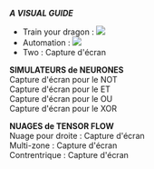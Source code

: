 ***A VISUAL GUIDE***  
- Train your dragon : ![](https://imgur.com/aCFKXM4.png)  
- Automation : ![](https://imgur.com/JG6bGQh.png)
- Two : Capture d'écran  

**SIMULATEURS de NEURONES**  
Capture d'écran  pour le NOT  
Capture d'écran pour le ET  
Capture d'écran pour le OU  
Capture d'écran pour le XOR  

**NUAGES de TENSOR FLOW**  
Nuage pour droite : Capture d'écran  
Multi-zone : Capture d'écran  
Contrentrique : Capture d'écran  
